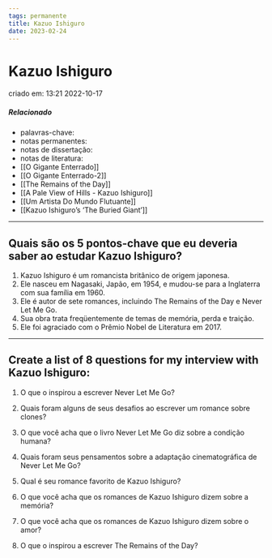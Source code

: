 ```yaml
---
tags: permanente
title: Kazuo Ishiguro
date: 2023-02-24
---
```


# Kazuo Ishiguro

criado em: 13:21 2022-10-17

##### Relacionado

- palavras-chave: 
- notas permanentes: 
- notas de dissertação:
- notas de literatura: 
- [[O Gigante Enterrado]]
- [[O Gigante Enterrado-2]]
- [[The Remains of the Day]]
- [[A Pale View of Hills - Kazuo Ishiguro]]
- [[Um Artista Do Mundo Flutuante]]
- [[Kazuo Ishiguro’s ‘The Buried Giant’]]

---

## Quais são os 5 pontos-chave que eu deveria saber ao estudar Kazuo Ishiguro?

1. Kazuo Ishiguro é um romancista britânico de origem japonesa.
2. Ele nasceu em Nagasaki, Japão, em 1954, e mudou-se para a Inglaterra com sua família em 1960.
3. Ele é autor de sete romances, incluindo The Remains of the Day e Never Let Me Go.
4. Sua obra trata freqüentemente de temas de memória, perda e traição.
5. Ele foi agraciado com o Prêmio Nobel de Literatura em 2017.

---

## Create a list of 8 questions for my interview with Kazuo Ishiguro:

1) O que o inspirou a escrever Never Let Me Go?

2) Quais foram alguns de seus desafios ao escrever um romance sobre clones?

3) O que você acha que o livro Never Let Me Go diz sobre a condição humana?

4) Quais foram seus pensamentos sobre a adaptação cinematográfica de Never Let Me Go?

5) Qual é seu romance favorito de Kazuo Ishiguro?

6) O que você acha que os romances de Kazuo Ishiguro dizem sobre a memória?

7) O que você acha que os romances de Kazuo Ishiguro dizem sobre o amor?

8) O que o inspirou a escrever The Remains of the Day?
